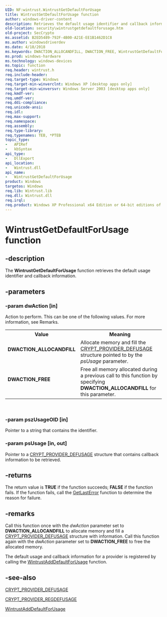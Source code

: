 ```yaml
---
UID: NF:wintrust.WintrustGetDefaultForUsage
title: WintrustGetDefaultForUsage function
author: windows-driver-content
description: Retrieves the default usage identifier and callback information.
old-location: security\wintrustgetdefaultforusage.htm
old-project: SecCrypto
ms.assetid: B2ED5489-792F-4B00-A21E-EE1B1462D1C8
ms.author: windowsdriverdev
ms.date: 4/18/2018
ms.keywords: DWACTION_ALLOCANDFILL, DWACTION_FREE, WintrustGetDefaultForUsage, WintrustGetDefaultForUsage function [Security], security.wintrustgetdefaultforusage, wintrust/WintrustGetDefaultForUsage
ms.prod: windows-hardware
ms.technology: windows-devices
ms.topic: function
req.header: wintrust.h
req.include-header: 
req.target-type: Windows
req.target-min-winverclnt: Windows XP [desktop apps only]
req.target-min-winversvr: Windows Server 2003 [desktop apps only]
req.kmdf-ver: 
req.umdf-ver: 
req.ddi-compliance: 
req.unicode-ansi: 
req.idl: 
req.max-support: 
req.namespace: 
req.assembly: 
req.type-library: 
req.typenames: TEB, *PTEB
topic_type:
-	APIRef
-	kbSyntax
api_type:
-	DllExport
api_location:
-	Wintrust.dll
api_name:
-	WintrustGetDefaultForUsage
product: Windows
targetos: Windows
req.lib: Wintrust.lib
req.dll: Wintrust.dll
req.irql: 
req.product: Windows XP Professional x64 Edition or 64-bit editions of     Windows Server 2003
---
```


# WintrustGetDefaultForUsage function


## -description


The <b>WintrustGetDefaultForUsage</b> function retrieves the default usage identifier and callback information.


## -parameters




### -param dwAction [in]

Action to perform. This can be one of the following values. For more information, see Remarks.

<table>
<tr>
<th>Value</th>
<th>Meaning</th>
</tr>
<tr>
<td width="40%"><a id="DWACTION_ALLOCANDFILL"></a><a id="dwaction_allocandfill"></a><dl>
<dt><b>DWACTION_ALLOCANDFILL</b></dt>
</dl>
</td>
<td width="60%">
Allocate memory and fill the <a href="https://msdn.microsoft.com/28A93F39-0CBC-432C-841B-83B54A50EA14">CRYPT_PROVIDER_DEFUSAGE</a> structure pointed to by the <i>psUsage</i> parameter.

</td>
</tr>
<tr>
<td width="40%"><a id="DWACTION_FREE"></a><a id="dwaction_free"></a><dl>
<dt><b>DWACTION_FREE</b></dt>
</dl>
</td>
<td width="60%">
Free all memory allocated during  a previous call to this function by specifying <b>DWACTION_ALLOCANDFILL</b> for this parameter.

</td>
</tr>
</table>
 


### -param pszUsageOID [in]

Pointer to a string that contains the identifier.


### -param psUsage [in, out]

Pointer to a <a href="https://msdn.microsoft.com/28A93F39-0CBC-432C-841B-83B54A50EA14">CRYPT_PROVIDER_DEFUSAGE</a> structure that contains callback information to be retrieved.


## -returns



The return value is <b>TRUE</b> if the function succeeds; <b>FALSE</b>  if the function fails.   If the function fails, call the <a href="https://msdn.microsoft.com/d852e148-985c-416f-a5a7-27b6914b45d4">GetLastError</a> function  to determine the reason for failure.




## -remarks



Call this function once with the <i>dwAction</i> parameter set to <b>DWACTION_ALLOCANDFILL</b> to allocate memory and fill a <a href="https://msdn.microsoft.com/28A93F39-0CBC-432C-841B-83B54A50EA14">CRYPT_PROVIDER_DEFUSAGE</a> structure with information. Call this function again with the <i>dwAction</i> parameter set to <b>DWACTION_FREE</b> to free the allocated memory.

The default usage and callback information for a provider is registered by calling the <a href="https://msdn.microsoft.com/511D05BD-0F8C-45B8-A1B0-D3C7AAFECCFC">WintrustAddDefaultForUsage</a> function.




## -see-also




<a href="https://msdn.microsoft.com/28A93F39-0CBC-432C-841B-83B54A50EA14">CRYPT_PROVIDER_DEFUSAGE</a>



<a href="https://msdn.microsoft.com/A6047CBA-E4BA-4A31-B700-C368CFB57895">CRYPT_PROVIDER_REGDEFUSAGE</a>



<a href="https://msdn.microsoft.com/511D05BD-0F8C-45B8-A1B0-D3C7AAFECCFC">WintrustAddDefaultForUsage</a>
 

 

